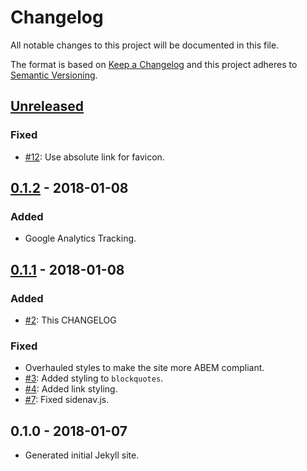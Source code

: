 # Changelog

All notable changes to this project will be documented in this file.

The format is based on [Keep a Changelog](http://keepachangelog.com/en/1.0.0/)
and this project adheres to [Semantic Versioning](http://semver.org/spec/v2.0.0.html).

## [Unreleased]

### Fixed
* [#12](https://github.com/aaronmallen/aaronmallen.github.io/issues/12): Use absolute link for favicon.

## [0.1.2] - 2018-01-08

### Added
* Google Analytics Tracking.

## [0.1.1] - 2018-01-08

### Added
* [#2](https://github.com/aaronmallen/aaronmallen.github.io/issues/2): This CHANGELOG

### Fixed
* Overhauled styles to make the site more ABEM compliant.
* [#3](https://github.com/aaronmallen/aaronmallen.github.io/issues/3): Added styling to `blockquotes`.
* [#4](https://github.com/aaronmallen/aaronmallen.github.io/issues/4): Added link styling.
* [#7](https://github.com/aaronmallen/aaronmallen.github.io/issues/7): Fixed sidenav.js.

## 0.1.0 - 2018-01-07
* Generated initial Jekyll site.

[Unreleased]: https://github.com/aaronmallen/aaronmallen.github.io/compare/v0.1.2...develop
[0.1.2]: https://github.com/aaronmallen/aaronmallen.github.io/compare/v0.1.1...v0.1.2
[0.1.1]: https://github.com/aaronmallen/aaronmallen.github.io/compare/v0.1.0...v0.1.1
